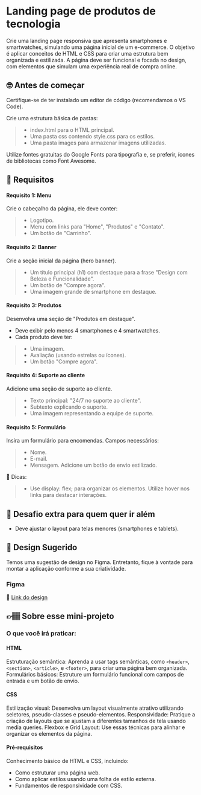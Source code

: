 # Landing page de produtos de tecnologia

Crie uma landing page responsiva que apresenta smartphones e smartwatches, simulando uma página inicial de um e-commerce. O objetivo é aplicar conceitos de HTML e CSS para criar uma estrutura bem organizada e estilizada. A página deve ser funcional e focada no design, com elementos que simulam uma experiência real de compra online.

## 🤓 Antes de começar

Certifique-se de ter instalado um editor de código (recomendamos o VS Code).

Crie uma estrutura básica de pastas:
> - index.html para o HTML principal.
> - Uma pasta css contendo style.css para os estilos.
> - Uma pasta images para armazenar imagens utilizadas.
 
Utilize fontes gratuitas do Google Fonts para tipografia e, se preferir, ícones de bibliotecas como Font Awesome.


## 🔨 Requisitos

#### Requisito 1: Menu
Crie o cabeçalho da página, ele deve conter:
> - Logotipo.
> - Menu com links para "Home", "Produtos" e "Contato".
> - Um botão de "Carrinho".

#### Requisito 2: Banner
Crie a seção inicial da página (hero banner).
> - Um título principal (h1) com destaque para a frase "Design com Beleza e Funcionalidade".
> - Um botão de "Compre agora".
> - Uma imagem grande de smartphone em destaque.

#### Requisito 3: Produtos
Desenvolva uma seção de "Produtos em destaque".
- Deve exibir pelo menos 4 smartphones e 4 smartwatches.
- Cada produto deve ter:
> - Uma imagem.
> - Avaliação (usando estrelas ou ícones).
> - Um botão "Compre agora".
#### Requisito 4: Suporte ao cliente
Adicione uma seção de suporte ao cliente.
> - Texto principal: "24/7 no suporte ao cliente".
> - Subtexto explicando o suporte.
> - Uma imagem representando a equipe de suporte.

#### Requisito 5: Formulário
Insira um formulário para encomendas. Campos necessários:
> - Nome.
> - E-mail.
> - Mensagem.
Adicione um botão de envio estilizado.

👀 Dicas:
> - Use display: flex; para organizar os elementos.
Utilize hover nos links para destacar interações.


## 🔨 Desafio extra para quem quer ir além

- Deve ajustar o layout para telas menores (smartphones e tablets).


## 🎨 Design Sugerido

Temos uma sugestão de design no Figma. Entretanto, fique à vontade para montar a aplicação conforme a sua criatividade.

### Figma

🔗 [Link do design](https://www.figma.com/community/file/1446265657290370041)

## 👉🏽 Sobre esse mini-projeto

### O que você irá praticar:
#### HTML
Estruturação semântica: Aprenda a usar tags semânticas, como `<header>`, `<section>`, `<article>`, e `<footer>`, para criar uma página bem organizada.
Formulários básicos: Estruture um formulário funcional com campos de entrada e um botão de envio.

####  CSS
Estilização visual: Desenvolva um layout visualmente atrativo utilizando seletores, pseudo-classes e pseudo-elementos.
Responsividade: Pratique a criação de layouts que se ajustam a diferentes tamanhos de tela usando media queries.
Flexbox e Grid Layout: Use essas técnicas para alinhar e organizar os elementos da página.

#### Pré-requisitos
Conhecimento básico de HTML e CSS, incluindo:
- Como estruturar uma página web.
- Como aplicar estilos usando uma folha de estilo externa.
- Fundamentos de responsividade com CSS.
